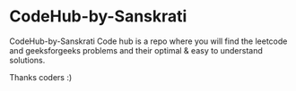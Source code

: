 # CodeHub-by-Sanskrati
CodeHub-by-Sanskrati
Code hub is a repo where you will find the leetcode and geeksforgeeks problems and their optimal & easy to understand solutions.

Thanks coders :)
